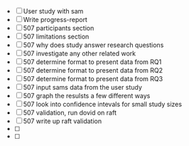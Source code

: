 - [ ] User study with sam
- [ ] Write progress-report
- [ ] 507 participants section
- [ ] 507 limitations section
- [ ] 507 why does study answer research questions
- [ ] 507 investigate any other related work
- [ ] 507 determine format to present data from RQ1
- [ ] 507 determine format to present data from RQ2
- [ ] 507 determine format to present data from RQ3
- [ ] 507 input sams data from the user study
- [ ] 507 graph the resulsts a few different ways
- [ ] 507 look into confidence intevals for small study sizes
- [ ] 507 validation, run dovid on raft
- [ ] 507 write up raft validation
- [ ]
- [ ]
